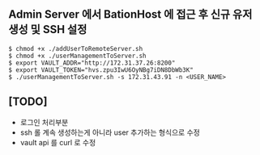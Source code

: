 
##  Admin Server 에서 BationHost 에 접근 후 신규 유저 생성 및 SSH 설정
 
```console
$ chmod +x ./addUserToRemoteServer.sh
$ chmod +x ./userManagementToServer.sh
$ export VAULT_ADDR="http://172.31.37.26:8200"
$ export VAULT_TOKEN="hvs.zpu3IwU6OyNBg7iDN8DbWb3K"
$ ./userManagementToServer.sh -s 172.31.43.91 -n <USER_NAME>
```

## [TODO]
 
- 로그인 처리부분
- ssh 롤 계속 생성하는게 아니라 user 추가하는 형식으로 수정
- vault api 를 curl 로 수정 
